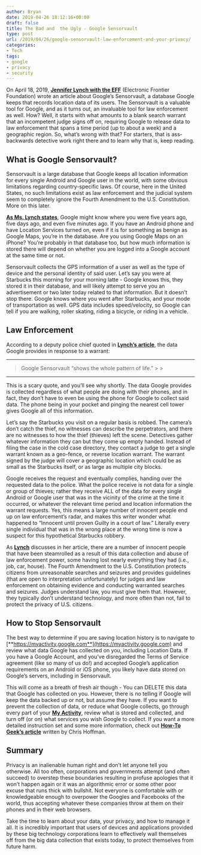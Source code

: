 ```yaml
---
author: Bryan
date: 2019-04-26 18:12:16+00:00
draft: false
title: The Bad and  the Ugly - Google Sensorvault
type: post
url: /2019/04/26/google-sensorvault-law-enforcement-and-your-privacy/
categories:
- Tech
tags:
- google
- privacy
- security
---
```





On April 18, 2019, **[Jennifer Lynch with the EFF](https://www.eff.org/deeplinks/2019/04/googles-sensorvault-can-tell-police-where-youve-been)** (Electronic Frontier Foundation) wrote an article about Google’s Sensorvault, a database Google keeps that records location data of its users. The Sensorvault is a valuable tool for Google, and as it turns out, an invaluable tool for law enforcement as well. How? Well, it starts with what amounts to a blank search warrant that an incompetent judge signs off on, requiring Google to release data to law enforcement that spans a time period (up to about a week) and a geographic region. So, what’s wrong with that? For starters, that is ass-backwards detective work right there and to learn why that is, keep reading.







## What is Google Sensorvault?







Sensorvault is a large database that Google keeps all location information for every single Android and Google user in the world, with some obvious limitations regarding country-specific laws. Of course, here in the United States, no such limitations exist as law enforcement and the judicial system seem to completely ignore the Fourth Amendment to the U.S. Constitution. More on this later.







**[As Ms. Lynch states](https://www.eff.org/deeplinks/2019/04/googles-sensorvault-can-tell-police-where-youve-been)**, Google might know where you were five years ago, five days ago, and even five minutes ago. If you have an Android phone and have Location Services turned on, even if it is for something as benign as Google Maps, you’re in the database. Are you using Google Maps on an iPhone? You’re probably in that database too, but how much information is stored there will depend on whether you are logged into a Google account at the same time or not.







Sensorvault collects the GPS information of a user as well as the type of device and the personal identity of said user. Let’s say you were at Starbucks this morning for your morning latte - Google knows this, they stored it in their database, and will likely attempt to serve you an advertisement or two later today related to that information. But it doesn’t stop there. Google knows where you went after Starbucks, and your mode of transportation as well. GPS data includes speed/velocity, so Google can tell if you are walking, roller skating, riding a bicycle, or riding in a vehicle.







## Law Enforcement







According to a deputy police chief quoted in **[Lynch’s article](https://www.eff.org/deeplinks/2019/04/googles-sensorvault-can-tell-police-where-youve-been)**, the data Google provides in response to a warrant:







* * *







<blockquote>Google Sensorvault  “shows the whole pattern of life.” 
> 
> </blockquote>







* * *







This is a scary quote, and you’ll see why shortly. The data Google provides is collected regardless of what people are doing with their phones, and in fact, they don’t have to even be using the phone for Google to collect said data. The phone being in your pocket and pinging the nearest cell tower gives Google all of this information. 







Let’s say the Starbucks you visit on a regular basis is robbed. The camera’s don’t catch the thief, no witnesses can describe the perpetrators, and there are no witnesses to how the thief (thieves) left the scene. Detectives gather whatever information they can but they come up empty handed. Instead of filing the case in the cold case directory, they contact a judge to get a single warrant known as a geo-fence, or reverse location warrant. The warrant signed by the judge will cover a geographic location which could be as small as the Starbucks itself, or as large as multiple city blocks.







Google receives the request and eventually complies, handing over the requested data to the police. What the police receive is not data for a single or group of thieves; rather they receive ALL of the data for every single Android or Google user that was in the vicinity of the crime at the time it occurred, or whatever the relevant time period and location information the warrant requests. Yes, this means a large number of innocent people end up on law enforcement’s radar, and makes this writer wonder what happened to “Innocent until proven Guilty in a court of law.” Literally every single individual that was in the wrong place at the wrong time is now a suspect for this hypothetical Starbucks robbery.







As **[Lynch](https://www.eff.org/deeplinks/2019/04/googles-sensorvault-can-tell-police-where-youve-been)** discusses in her article, there are a number of innocent people that have been steamrolled as a result of this data collection and abuse of law enforcement power, some having lost nearly everything they had (i.e., job, car, house). The Fourth Amendment to the U.S. Constitution protects citizens from unreasonable searches and seizures and provides guidelines (that are open to interpretation unfortunately) for judges and law enforcement on obtaining evidence and conducting warranted searches and seizures. Judges understand law, you must give them that. However, they typically don’t understand technology, and more often than not, fail to protect the privacy of U.S. citizens.







## How to Stop Sensorvault







The best way to determine if you are saving location history is to navigate to [**https://myactivity.google.com**](https://myactivity.google.com) and review what data Google has collected on you, including Location Data. If you have a Google Account, and you’ve disregarded the Terms of Service agreement (like so many of us do!) and accepted Google’s application requirements on an Android or iOS phone, you likely have data stored on Google’s servers, including in Sensorvault.







This will come as a breath of fresh air though - You can DELETE this data that Google has collected on you. However, there is no telling if Google will keep the data backed up or not, but assume they have. If you want to prevent the collection of data, or reduce what Google collects, go through every part of your **[My Activity](https://myactivity.google.com)**, review what is stored and collected, and turn off (or on) what services you wish Google to collect. If you want a more detailed instruction set and some more information, check out **[How-To Geek’s article](https://www.howtogeek.com/411387/how-to-stop-googles-sensorvault-from-sharing-your-location-with-law-enforcement/)** written by Chris Hoffman.







## Summary







Privacy is an inalienable human right and don’t let anyone tell you otherwise. All too often, corporations and governments attempt (and often succeed) to overstep these boundaries resulting in profuse apologies that it won’t happen again or it was an algorithmic error or some other poor excuse that runs thick with bullshit. Not everyone is comfortable with or knowledgeable enough to overpower the Googles and Facebooks of the world, thus accepting whatever these companies throw at them on their phones and in their web browsers.







Take the time to learn about your data, your privacy, and how to manage it all. It is incredibly important that users of devices and applications provided by these big technology corporations learn to effectively wall themselves off from the big data collection that exists today, to protect themselves from future harm.



